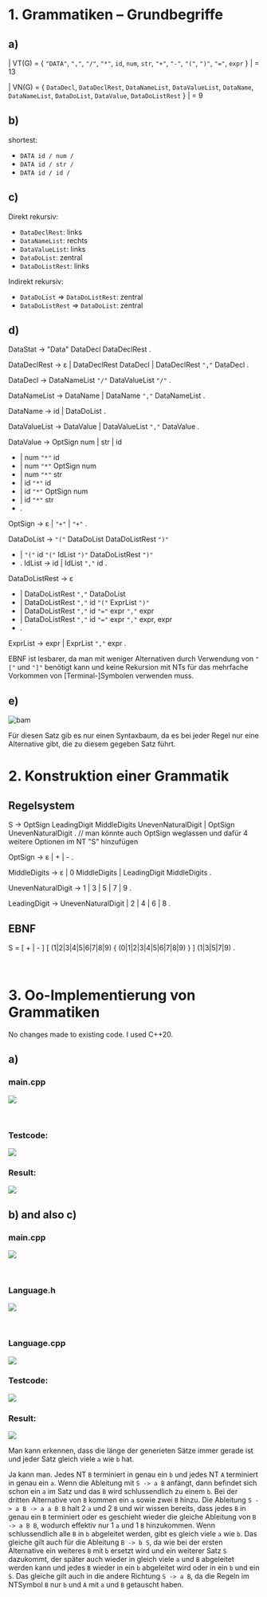 # 1. Grammatiken – Grundbegriffe

## a)

| VT(G) = { `"DATA"`, `","`, `"/"`, `"*"`, `id`, `num`, `str`, `"+"`, `"-"`, `"("`, `")"`, `"="`, `expr` } | = 13

| VN(G) = { `DataDecl`, `DataDeclRest`, `DataNameList`, `DataValueList`, `DataName`, `DataNameList`, `DataDoList`, `DataValue`, `DataDoListRest` } | = 9

## b) 

shortest:
* `DATA id / num /`
* `DATA id / str /` 
* `DATA id / id /` 

## c)



Direkt rekursiv: 
* `DataDeclRest`: links
* `DataNameList`: rechts
* `DataValueList`: links
* `DataDoList`: zentral
* `DataDoListRest`: links

Indirekt rekursiv:
* `DataDoList` => `DataDoListRest`: zentral
* `DataDoListRest` => `DataDoList`: zentral

## d)

DataStat -> "Data" DataDecl DataDeclRest .

DataDeclRest -> ε | DataDeclRest DataDecl | DataDeclRest `","` DataDecl .

DataDecl -> DataNameList `"/"` DataValueList `"/"` .

DataNameList -> DataName | DataName `","` DataNameList .

DataName -> id | DataDoList .

DataValueList -> DataValue | DataValueList `","` DataValue .


DataValue -> OptSign num | str | id 
* | num `"*"` id 
* | num `"*"` OptSign num 
* | num `"*"` str 
* | id `"*"` id
* | id `"*"` OptSign num
* | id `"*"` str
* .

OptSign -> ε | `"+"` | `"+"` .

DataDoList -> `"("` DataDoList DataDoListRest `")"` 
* | `"("` id `"("` IdList `")"` DataDoListRest `")"`
* .
IdList -> id | IdList `","` id .

DataDoListRest -> ε 
* | DataDoListRest `","` DataDoList 
* | DataDoListRest `","` id `"("` ExprList `")"` 
* | DataDoListRest `","` id `"="` expr `","` expr
* | DataDoListRest `","` id `"="` expr `","` expr, expr
* .

ExprList -> expr | ExprList `","` expr .

EBNF ist lesbarer, da man mit weniger Alternativen durch Verwendung von `"["` und `"]"` benötigt kann und keine Rekursion mit NTs für das mehrfache Vorkommen von \[Terminal-\]Symbolen verwenden muss.

## e)

![bam](imgs/bam.PNG)

Für diesen Satz gib es nur einen Syntaxbaum, da es bei jeder Regel nur eine Alternative gibt, die zu diesem gegeben Satz führt.

# 2. Konstruktion einer Grammatik

## Regelsystem

S -> OptSign LeadingDigit MiddleDigits UnevenNaturalDigit | OptSign UnevenNaturalDigit . // man könnte auch OptSign weglassen und dafür 4 weitere Optionen im NT "S" hinzufügen

OptSign -> ε | + | - .

MiddleDigits -> ε | 0 MiddleDigits | LeadingDigit MiddleDigits .

UnevenNaturalDigit -> 1 | 3 | 5 | 7 | 9 .

LeadingDigit -> UnevenNaturalDigit | 2 | 4 | 6 | 8 .

## EBNF

S = \[ + | - \] \[ (1|2|3|4|5|6|7|8|9) { (0|1|2|3|4|5|6|7|8|9) } \] (1|3|5|7|9) . 

<div style="page-break-after: always; visibility: hidden"> 
\pagebreak 
</div>

# 3. Oo-Implementierung von Grammatiken

No changes made to existing code. I used C++20.

## a)

### main.cpp

![](imgs/main1.PNG)

<div style="page-break-after: always; visibility: hidden"> 
\pagebreak 
</div>

### Testcode:

![](imgs/test1.PNG)

### Result:

![](imgs/result1.PNG)

## b) and also c)

### main.cpp

![](imgs/main2.PNG)

<div style="page-break-after: always; visibility: hidden"> 
\pagebreak 
</div>

### Language.h

![](imgs/language_h.PNG)

<div style="page-break-after: always; visibility: hidden"> 
\pagebreak 
</div>

### Language.cpp

![](imgs/language_cpp.PNG)

### Testcode:

![](imgs/test2.PNG)

### Result:

![](imgs/result2.PNG)

Man kann erkennen, dass die länge der generieten Sätze immer gerade ist und jeder Satz gleich viele `a` wie `b` hat.

Ja kann man.
Jedes NT `B` terminiert in genau ein `b` und jedes NT `A` terminiert in genau ein `a`.
Wenn die Ableitung mit `S -> a B` anfängt, dann befindet sich schon ein `a` im Satz und das `B` wird schlussendlich zu einem `b`.
Bei der dritten Alternative von `B` kommen ein `a` sowie zwei `B` hinzu.
Die Ableitung `S -> a B -> a a B B` halt 2 `a` und 2 `B` und wir wissen bereits, dass jedes `B` in genau ein `B` terminiert oder es geschieht wieder die gleiche Ableitung von `B -> a B B`, wodurch effektiv nur 1 `a` und 1 `B` hinzukommen.
Wenn schlussendlich alle `B` in `b` abgeleitet werden, gibt es gleich viele `a` wie `b`.
Das gleiche gilt auch für die Ableitung `B -> b S`, da wie bei der ersten Alternative ein weiteres `B` mit `b` ersetzt wird und ein weiterer Satz `S` dazukommt, der später auch wieder in gleich viele `a` und `B` abgeleitet werden kann und jedes `B` wieder in ein `b` abgeleitet wird oder in ein `b` und ein `S`.
Das gleiche gilt auch in die andere Richtung `S -> a B`, da die Regeln im NTSymbol `B` nur `b` und `A` mit `a` und `B` getauscht haben.